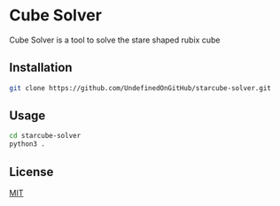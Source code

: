 # Cube Solver

Cube Solver is a tool to solve the stare shaped rubix cube

## Installation
```bash
git clone https://github.com/UndefinedOnGitHub/starcube-solver.git
```

## Usage
```bash
cd starcube-solver
python3 .
```

## License

[MIT](https://choosealicense.com/licenses/mit/)